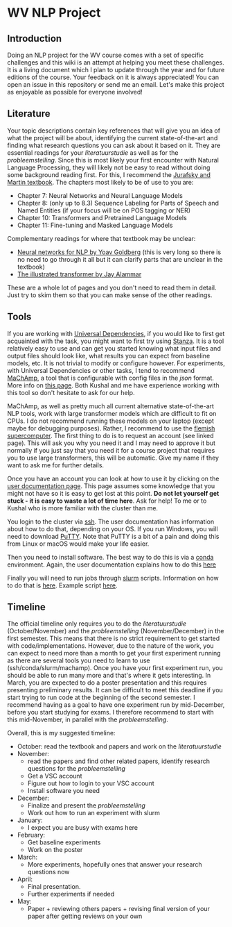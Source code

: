 # WV NLP Project

## Introduction

Doing an NLP project for the WV course comes with a set of specific
challenges and this wiki is an attempt at helping you meet these
challenges. It is a living document which I plan to update through the
year and for future editions of the course. Your feedback on it is
always appreciated! You can open an issue in this repository or send me an email. 
Let's make this project as enjoyable as possible for everyone involved!

## Literature

Your topic descriptions contain key references that will give you an
idea of what the project will be about, identifying the current
state-of-the-art and finding what research questions you can ask about
it based on it. They are essential readings for your *literatuurstudie*
as well as for the *probleemstelling*. Since this is most likely your
first encounter with Natural Language Processing, they will likely not
be easy to read without doing some background reading first. For this, I
recommend the [Jurafsky and Martin textbook](https://web.stanford.edu/~jurafsky/slp3/). The chapters most
likely to be of use to you are:

* Chapter 7: Neural Networks and Neural Language Models
* Chapter 8: (only up to 8.3) Sequence Labeling for Parts of Speech and Named Entities (if your focus will be on POS tagging or NER)
* Chapter 10: Transformers and Pretrained Language Models
* Chapter 11: Fine-tuning and Masked Language Models

Complementary readings for where that textbook may be unclear:

*   [Neural networks for NLP by Yoav Goldberg](https://u.cs.biu.ac.il/~yogo/nnlp.pdf) (this is very long so there is no need to go through it all but it can clarify parts that are unclear in the textbook)
*   [The illustrated transformer by Jay Alammar](https://jalammar.github.io/illustrated-transformer/)

These are a whole lot of pages and you don't need to read them in
detail. Just try to skim them so that you can make sense of the other
readings.

## Tools

If you are working with [Universal Dependencies](https://universaldependencies.org), if you would like to
first get acquainted with the task, you might want to first try using
[Stanza](https://stanfordnlp.github.io/stanza/). It is a tool relatively
easy to use and can get you started knowing what input files and output
files should look like, what results you can expect from baseline
models, etc. It is not trivial to modify or configure however. For
experiments, with Universal Dependencies or other tasks, I tend to
recommend [MaChAmp](https://github.com/machamp-nlp/machamp), a tool that
is configurable with config files in the *json* format. More info on [this page](docs/machamp.md).
Both Kushal and me have experience working with this tool so don't hesitate to ask for our
help.

MaChAmp, as well as pretty much all current alternative state-of-the-art
NLP tools, work with large transformer models which are difficult to fit
on CPUs. I do not recommend running these models on your laptop (except
maybe for debugging purposes). Rather, I recommend to use the [flemish supercomputer](https://www.vscentrum.be/user-portal). The first thing to
do is to request an account (see linked page). This will ask you why you
need it and I may need to approve it but normally if you just say that
you need it for a course project that requires you to use large
transformers, this will be automatic. Give my name if they want to ask
me for further details.

Once you have an account you can look at how to use it by clicking on
the [user documentation page](https://docs.vscentrum.be/). This page
assumes some knowledge that you might not have so it is easy to get lost
at this point. **Do not let yourself get stuck - it is easy to waste a lot of time here**. Ask for help! To me or to Kushal who is more familiar with the cluster than me.

You login to the cluster via [ssh](https://www.openssh.com/). The user documentation has information about how to do that, depending on your OS.
If you run Windows, you will need to download [PuTTY](https://www.putty.org/). Note that PuTTY is a bit of a pain and doing this from Linux or macOS would make your life easier.

Then you need to install software. The best way to do this is via a
[conda](https://conda.io/projects/conda/en/latest/index.html) environment. Again, the user documentation explains how to do this [here](https://docs.vscentrum.be/software/python_package_management.html#install-python-packages-using-conda)

Finally you will need to run jobs through [slurm](https://slurm.schedmd.com/documentation.html) scripts. Information on how to do that is [here](https://docs.vscentrum.be/jobs/running_jobs.html). Example script [here](source/slurm_example.sh).

## Timeline

The official timeline only requires you to do the *literatuurstudie*
(October/November) and the *probleemstelling* (November/December) in the
first semester. This means that there is no strict requirement to get
started with code/implementations. However, due to the nature of the
work, you can expect to need more than a month to get your first
experiment running as there are several tools you need to learn to use
(ssh/conda/slurm/machamp). Once you have your first experiment run, you
should be able to run many more and that's where it gets interesting. In
March, you are expected to do a poster presentation and this requires
presenting preliminary results. It can be difficult to meet this
deadline if you start trying to run code at the beginning of the second
semester. I recommend having as a goal to have one experiment run by
mid-December, before you start studying for exams. I therefore recommend
to start with this mid-November, in parallel with the
*probleemstelling*.

Overall, this is my suggested timeline:
* October: read the textbook and papers and work on the *literatuurstudie*
* November: 
    * read the papers and find other related papers, identify research questions for the *probleemstelling*
    * Get a VSC account
    * Figure out how to login to your VSC account
    * Install software you need
* December:
    * Finalize and present the *probleemstelling*
    * Work out how to run an experiment with slurm
* January:
    * I expect you are busy with exams here
* February:
    * Get baseline experiments
    * Work on the poster
* March:
    * More experiments, hopefully ones that answer your research questions now
* April:
    * Final presentation.
    * Further experiments if needed
* May:
    * Paper + reviewing others papers + revising final version of your paper after getting reviews on your own
